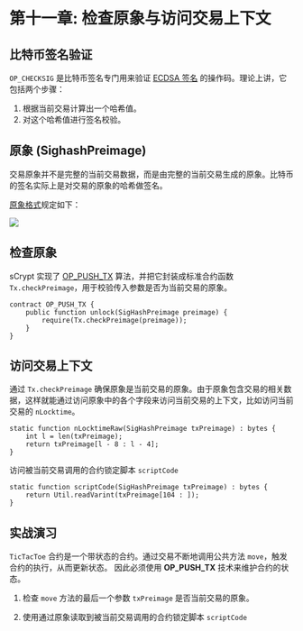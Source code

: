 # 第十一章: 检查原象与访问交易上下文

## 比特币签名验证

`OP_CHECKSIG` 是比特币签名专门用来验证 [ECDSA 签名](https://en.wikipedia.org/wiki/Elliptic_Curve_Digital_Signature_Algorithm) 的操作码。理论上讲，它包括两个步骤：

1. 根据当前交易计算出一个哈希值。
2. 对这个哈希值进行签名校验。

## 原象 (SighashPreimage)

交易原象并不是完整的当前交易数据，而是由完整的当前交易生成的原象。比特币的签名实际上是对交易的原象的哈希做签名。

[原象格式](https://github.com/bitcoin-sv/bitcoin-sv/blob/master/doc/abc/replay-protected-sighash.md#digest-algorithm)规定如下：

![](https://img-blog.csdnimg.cn/20200712222718698.png?x-oss-process=image/watermark,type_ZmFuZ3poZW5naGVpdGk,shadow_10,text_aHR0cHM6Ly9ibG9nLmNzZG4ubmV0L2ZyZWVkb21oZXJv,size_16,color_FFFFFF,t_70#pic_center)

## 检查原象
sCrypt 实现了 [OP_PUSH_TX](https://blog.csdn.net/freedomhero/article/details/107306604?spm=1001.2014.3001.5501) 算法，并把它封装成标准合约函数 `Tx.checkPreimage`，用于校验传入参数是否为当前交易的原象。

```solidity
contract OP_PUSH_TX {
    public function unlock(SigHashPreimage preimage) { 
        require(Tx.checkPreimage(preimage));
    }
}
```


## 访问交易上下文

通过 `Tx.checkPreimage` 确保原象是当前交易的原象。由于原象包含交易的相关数据，这样就能通过访问原象中的各个字段来访问当前交易的上下文，比如访问当前交易的 `nLocktime`。

```solidity
static function nLocktimeRaw(SigHashPreimage txPreimage) : bytes {
    int l = len(txPreimage);
    return txPreimage[l - 8 : l - 4];
}

```

访问被当前交易调用的合约锁定脚本 `scriptCode`

```solidity
static function scriptCode(SigHashPreimage txPreimage) : bytes {
    return Util.readVarint(txPreimage[104 : ]);
}

```


## 实战演习

`TicTacToe` 合约是一个带状态的合约。通过交易不断地调用公共方法 `move`，触发合约的执行，从而更新状态。
因此必须使用 **OP_PUSH_TX** 技术来维护合约的状态。

1. 检查 `move` 方法的最后一个参数 `txPreimage` 是否当前交易的原象。

2. 使用通过原象读取到被当前交易调用的合约锁定脚本 `scriptCode`

